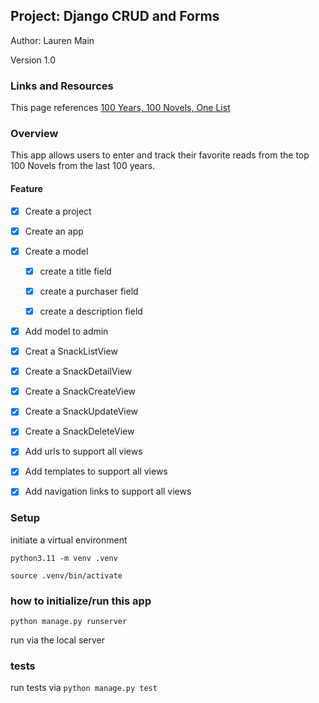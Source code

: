 ## Project: Django CRUD and Forms

Author: Lauren Main

Version 1.0

### Links and Resources

This page references [100 Years, 100 Novels, One List](https://www.npr.org/2009/05/07/103869541/100-years-100-novels-one-list)

### Overview

This app allows users to enter and track their favorite reads from the top 100 Novels from the last 100 years. 

#### Feature

- [x] Create a project

- [x] Create an app
  
- [x] Create a model
  
  - [x] create a title field
  
  - [x] create a purchaser field
  
  - [x] create a description field
  
- [x] Add model to admin
  
- [x] Creat a SnackListView 

- [x] Create a SnackDetailView 

- [x] Create a SnackCreateView

- [x] Create a SnackUpdateView

- [x] Create a SnackDeleteView

- [x] Add urls to support all views

- [x] Add templates to support all views

- [x] Add navigation links to support all views





### Setup

initiate a virtual environment

`python3.11 -m venv .venv`

`source .venv/bin/activate`

### how to initialize/run this app

`python manage.py runserver`

run via the local server

### tests

run tests via `python manage.py test`